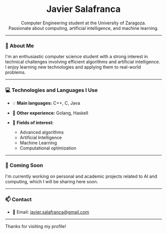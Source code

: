 <h1 align="center">Javier Salafranca</h1>

<p align="center">
  Computer Engineering student at the University of Zaragoza.<br>
  Passionate about computing, artificial intelligence, and machine learning.
</p>

---

### 👋 About Me

I'm an enthusiastic computer science student with a strong interest in technical challenges involving efficient algorithms and artificial intelligence. I enjoy learning new technologies and applying them to real-world problems.

---

### 💻 Technologies and Languages I Use

* 💡 **Main languages:** C++, C, Java
* 🔧 **Other experience:** Golang, Haskell
* 🧠 **Fields of interest:**

  * Advanced algorithms
  * Artificial Intelligence
  * Machine Learning
  * Computational optimization

---

### 🚧 Coming Soon

I'm currently working on personal and academic projects related to AI and computing, which I will be sharing here soon.

---

### 📫 Contact

* 📧 Email: [javier.salafranca@gmail.com](mailto:javier.salafranca@gmail.com)


---

Thanks for visiting my profile! 
